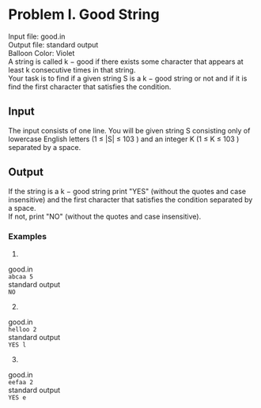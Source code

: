 # Problem I. Good String
Input file: good.in  
Output file: standard output  
Balloon Color: Violet  
A string is called k − good if there exists some character that appears at least k consecutive times in that
string.  
Your task is to find if a given string S is a k − good string or not and if it is find the first character that
satisfies the condition.
## Input
The input consists of one line. You will be given string S consisting only of lowercase English letters
(1 ≤ |S| ≤ 103
) and an integer K (1 ≤ K ≤ 103
) separated by a space.
## Output
If the string is a k − good string print "YES" (without the quotes and case insensitive) and the first
character that satisfies the condition separated by a space.  
If not, print "NO" (without the quotes and case insensitive).
### Examples
1. 

good.in   
`` abcaa 5 ``  
standard output   
``NO``

2. 
good.in   
`` helloo 2 ``  
standard output  
  ``YES l``

3. 
good.in   
`` eefaa 2  ``  
standard output    
  ``YES e``